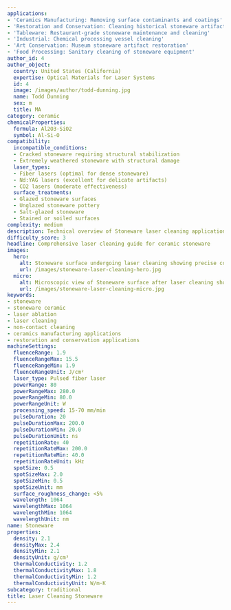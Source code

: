 ```yaml
---
applications:
- 'Ceramics Manufacturing: Removing surface contaminants and coatings'
- 'Restoration and Conservation: Cleaning historical stoneware artifacts'
- 'Tableware: Restaurant-grade stoneware maintenance and cleaning'
- 'Industrial: Chemical processing vessel cleaning'
- 'Art Conservation: Museum stoneware artifact restoration'
- 'Food Processing: Sanitary cleaning of stoneware equipment'
author_id: 4
author_object:
  country: United States (California)
  expertise: Optical Materials for Laser Systems
  id: 4
  image: /images/author/todd-dunning.jpg
  name: Todd Dunning
  sex: m
  title: MA
category: ceramic
chemicalProperties:
  formula: Al2O3·SiO2
  symbol: Al-Si-O
compatibility:
  incompatible_conditions:
  - Cracked stoneware requiring structural stabilization
  - Extremely weathered stoneware with structural damage
  laser_types:
  - Fiber lasers (optimal for dense stoneware)
  - Nd:YAG lasers (excellent for delicate artifacts)
  - CO2 lasers (moderate effectiveness)
  surface_treatments:
  - Glazed stoneware surfaces
  - Unglazed stoneware pottery
  - Salt-glazed stoneware
  - Stained or soiled surfaces
complexity: medium
description: Technical overview of Stoneware laser cleaning applications and parameters
difficulty_score: 3
headline: Comprehensive laser cleaning guide for ceramic stoneware
images:
  hero:
    alt: Stoneware surface undergoing laser cleaning showing precise contamination removal
    url: /images/stoneware-laser-cleaning-hero.jpg
  micro:
    alt: Microscopic view of Stoneware surface after laser cleaning showing detailed surface structure
    url: /images/stoneware-laser-cleaning-micro.jpg
keywords:
- stoneware
- stoneware ceramic
- laser ablation
- laser cleaning
- non-contact cleaning
- ceramics manufacturing applications
- restoration and conservation applications
machineSettings:
  fluenceRange: 1.9
  fluenceRangeMax: 15.5
  fluenceRangeMin: 1.9
  fluenceRangeUnit: J/cm²
  laser_type: Pulsed fiber laser
  powerRange: 80
  powerRangeMax: 280.0
  powerRangeMin: 80.0
  powerRangeUnit: W
  processing_speed: 15-70 mm/min
  pulseDuration: 20
  pulseDurationMax: 200.0
  pulseDurationMin: 20.0
  pulseDurationUnit: ns
  repetitionRate: 40
  repetitionRateMax: 200.0
  repetitionRateMin: 40.0
  repetitionRateUnit: kHz
  spotSize: 0.5
  spotSizeMax: 2.0
  spotSizeMin: 0.5
  spotSizeUnit: mm
  surface_roughness_change: <5%
  wavelength: 1064
  wavelengthMax: 1064
  wavelengthMin: 1064
  wavelengthUnit: nm
name: Stoneware
properties:
  density: 2.1
  densityMax: 2.4
  densityMin: 2.1
  densityUnit: g/cm³
  thermalConductivity: 1.2
  thermalConductivityMax: 1.8
  thermalConductivityMin: 1.2
  thermalConductivityUnit: W/m·K
subcategory: traditional
title: Laser Cleaning Stoneware
---
```

